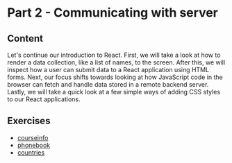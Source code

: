 # Part 2 - Communicating with server
## Content
Let's continue our introduction to React. First, we will take a look at how to render a data collection, like a list of names, to the screen. After this, we will inspect how a user can submit data to a React application using HTML forms. Next, our focus shifts towards looking at how JavaScript code in the browser can fetch and handle data stored in a remote backend server. Lastly, we will take a quick look at a few simple ways of adding CSS styles to our React applications.
## Exercises
* [courseinfo](./courseinfo)
* [phonebook](./phonebook)
* [countries](./countries)
